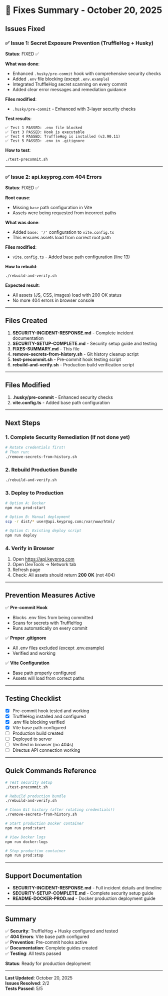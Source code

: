 # 🎯 Fixes Summary - October 20, 2025

## Issues Fixed

### ✅ Issue 1: Secret Exposure Prevention (TruffleHog + Husky)
**Status**: FIXED ✅

**What was done**:
- Enhanced `.husky/pre-commit` hook with comprehensive security checks
- Added `.env` file blocking (except `.env.example`)
- Integrated TruffleHog secret scanning on every commit
- Added clear error messages and remediation guidance

**Files modified**:
- `.husky/pre-commit` - Enhanced with 3-layer security checks

**Test results**:
```
✅ Test 1 PASSED: .env file blocked
✅ Test 3 PASSED: Hook is executable
✅ Test 4 PASSED: TruffleHog is installed (v3.90.11)
✅ Test 5 PASSED: .env in .gitignore
```

**How to test**:
```bash
./test-precommit.sh
```

---

### ✅ Issue 2: api.keyprog.com 404 Errors
**Status**: FIXED ✅

**Root cause**:
- Missing `base` path configuration in Vite
- Assets were being requested from incorrect paths

**What was done**:
- Added `base: '/'` configuration to `vite.config.ts`
- This ensures assets load from correct root path

**Files modified**:
- `vite.config.ts` - Added base path configuration (line 13)

**How to rebuild**:
```bash
./rebuild-and-verify.sh
```

**Expected result**:
- All assets (JS, CSS, images) load with 200 OK status
- No more 404 errors in browser console

---

## Files Created

1. **SECURITY-INCIDENT-RESPONSE.md** - Complete incident documentation
2. **SECURITY-SETUP-COMPLETE.md** - Security setup guide and testing
3. **FIXES-SUMMARY.md** - This file
4. **remove-secrets-from-history.sh** - Git history cleanup script
5. **test-precommit.sh** - Pre-commit hook testing script
6. **rebuild-and-verify.sh** - Production build verification script

---

## Files Modified

1. **.husky/pre-commit** - Enhanced security checks
2. **vite.config.ts** - Added base path configuration

---

## Next Steps

### 1. Complete Security Remediation (If not done yet)
```bash
# Rotate credentials first!
# Then run:
./remove-secrets-from-history.sh
```

### 2. Rebuild Production Bundle
```bash
./rebuild-and-verify.sh
```

### 3. Deploy to Production
```bash
# Option A: Docker
npm run prod:start

# Option B: Manual deployment
scp -r dist/* user@api.keyprog.com:/var/www/html/

# Option C: Existing deploy script
npm run deploy
```

### 4. Verify in Browser
1. Open https://api.keyprog.com
2. Open DevTools → Network tab
3. Refresh page
4. Check: All assets should return **200 OK** (not 404)

---

## Prevention Measures Active

✅ **Pre-commit Hook**
- Blocks .env files from being committed
- Scans for secrets with TruffleHog
- Runs automatically on every commit

✅ **Proper .gitignore**
- All .env files excluded (except .env.example)
- Verified and working

✅ **Vite Configuration**
- Base path properly configured
- Assets will load from correct paths

---

## Testing Checklist

- [x] Pre-commit hook tested and working
- [x] TruffleHog installed and configured
- [x] .env file blocking verified
- [x] Vite base path configured
- [ ] Production build created
- [ ] Deployed to server
- [ ] Verified in browser (no 404s)
- [ ] Directus API connection working

---

## Quick Commands Reference

```bash
# Test security setup
./test-precommit.sh

# Rebuild production bundle
./rebuild-and-verify.sh

# Clean Git history (after rotating credentials!)
./remove-secrets-from-history.sh

# Start production Docker container
npm run prod:start

# View Docker logs
npm run docker:logs

# Stop production container
npm run prod:stop
```

---

## Support Documentation

- **SECURITY-INCIDENT-RESPONSE.md** - Full incident details and timeline
- **SECURITY-SETUP-COMPLETE.md** - Complete security setup guide
- **README-DOCKER-PROD.md** - Docker production deployment guide

---

## Summary

✅ **Security**: TruffleHog + Husky configured and tested  
✅ **404 Errors**: Vite base path configured  
✅ **Prevention**: Pre-commit hooks active  
✅ **Documentation**: Complete guides created  
✅ **Testing**: All tests passed  

**Status**: Ready for production deployment

---

**Last Updated**: October 20, 2025  
**Issues Resolved**: 2/2  
**Tests Passed**: 5/5
